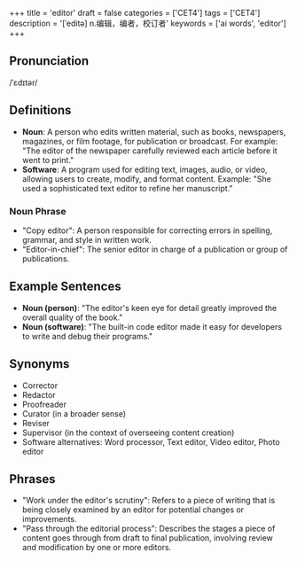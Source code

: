 +++
title = 'editor'
draft = false
categories = ['CET4']
tags = ['CET4']
description = '[ˈeditə] n.编辑，编者，校订者'
keywords = ['ai words', 'editor']
+++

## Pronunciation
/ˈɛdɪtər/

## Definitions
- **Noun**: A person who edits written material, such as books, newspapers, magazines, or film footage, for publication or broadcast. For example: "The editor of the newspaper carefully reviewed each article before it went to print."
- **Software**: A program used for editing text, images, audio, or video, allowing users to create, modify, and format content. Example: "She used a sophisticated text editor to refine her manuscript."

### Noun Phrase
- "Copy editor": A person responsible for correcting errors in spelling, grammar, and style in written work.
- "Editor-in-chief": The senior editor in charge of a publication or group of publications.

## Example Sentences
- **Noun (person)**: "The editor's keen eye for detail greatly improved the overall quality of the book."
- **Noun (software)**: "The built-in code editor made it easy for developers to write and debug their programs."

## Synonyms
- Corrector
- Redactor
- Proofreader
- Curator (in a broader sense)
- Reviser
- Supervisor (in the context of overseeing content creation)  
- Software alternatives: Word processor, Text editor, Video editor, Photo editor

## Phrases
- "Work under the editor's scrutiny": Refers to a piece of writing that is being closely examined by an editor for potential changes or improvements.
- "Pass through the editorial process": Describes the stages a piece of content goes through from draft to final publication, involving review and modification by one or more editors.
